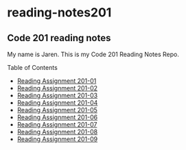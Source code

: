 # reading-notes201

## Code 201 reading notes

My name is Jaren. This is my Code 201 Reading Notes Repo.

Table of Contents

- [Reading Assignment 201-01](/class-01.md)
- [Reading Assignment 201-02](/class-02.md)
- [Reading Assignment 201-03](/class-03.md)
- [Reading Assignment 201-04](/class-04.md)
- [Reading Assignment 201-05](/class-05.md)
- [Reading Assignment 201-06](/class-06.md)
- [Reading Assignment 201-07](/class-07.md)
- [Reading Assignment 201-08](/class-08.md)
- [Reading Assignment 201-09](/class-09.md)
